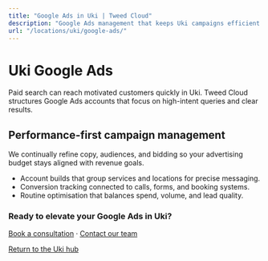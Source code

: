 ```yaml
---
title: "Google Ads in Uki | Tweed Cloud"
description: "Google Ads management that keeps Uki campaigns efficient and measurable."
url: "/locations/uki/google-ads/"
---
```


# Uki Google Ads

Paid search can reach motivated customers quickly in Uki. Tweed Cloud structures Google Ads accounts that focus on high-intent queries and clear results.

## Performance-first campaign management

We continually refine copy, audiences, and bidding so your advertising budget stays aligned with revenue goals.

- Account builds that group services and locations for precise messaging.
- Conversion tracking connected to calls, forms, and booking systems.
- Routine optimisation that balances spend, volume, and lead quality.

### Ready to elevate your Google Ads in Uki?

[Book a consultation](/consultation/) · [Contact our team](/contact/)

[Return to the Uki hub](/locations/uki/)
